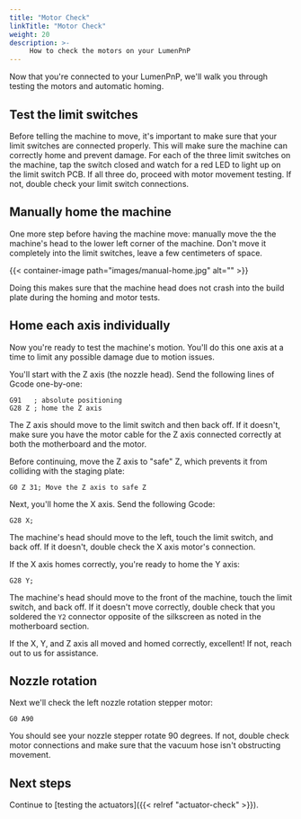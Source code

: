 ```yaml
---
title: "Motor Check"
linkTitle: "Motor Check"
weight: 20
description: >-
     How to check the motors on your LumenPnP
---
```


Now that you're connected to your LumenPnP, we'll walk you through testing the motors and automatic homing.

## Test the limit switches

Before telling the machine to move, it's important to make sure that your limit switches are connected properly. This will make sure the machine can correctly home and prevent damage. For each of the three limit switches on the machine, tap the switch closed and watch for a red LED to light up on the limit switch PCB. If all three do, proceed with motor movement testing. If not, double check your limit switch connections.

## Manually home the machine

One more step before having the machine move: manually move the the machine's head to the lower left corner of the machine. Don't move it completely into the limit switches, leave a few centimeters of space.

{{< container-image path="images/manual-home.jpg" alt="" >}}

Doing this makes sure that the machine head does not crash into the build plate during the homing and motor tests.

## Home each axis individually

Now you're ready to test the machine's motion. You'll do this one axis at a time to limit any possible damage due to motion issues.

You'll start with the Z axis (the nozzle head). Send the following lines of Gcode one-by-one:

```gcode
G91   ; absolute positioning
G28 Z ; home the Z axis
```

The Z axis should move to the limit switch and then back off. If it doesn't, make sure you have the motor cable for the Z axis connected correctly at both the motherboard and the motor.

Before continuing, move the Z axis to "safe" Z, which prevents it from colliding with the staging plate:

```gcode
G0 Z 31; Move the Z axis to safe Z
```

Next, you'll home the X axis. Send the following Gcode:

```gcode
G28 X;
```

The machine's head should move to the left, touch the limit switch, and back off. If it doesn't, double check the X axis motor's connection.

If the X axis homes correctly, you're ready to home the Y axis:

```gcode
G28 Y;
```

The machine's head should move to the front of the machine, touch the limit switch, and back off. If it doesn't move correctly, double check that you soldered the `Y2` connector opposite of the silkscreen as noted in the motherboard section.

If the X, Y, and Z axis all moved and homed correctly, excellent! If not, reach out to us for assistance.

## Nozzle rotation

Next we'll check the left nozzle rotation stepper motor:

```gcode
G0 A90
```

You should see your nozzle stepper rotate 90 degrees. If not, double check motor connections and make sure that the vacuum hose isn't obstructing movement.

## Next steps

Continue to [testing the actuators]({{< relref "actuator-check" >}}).

